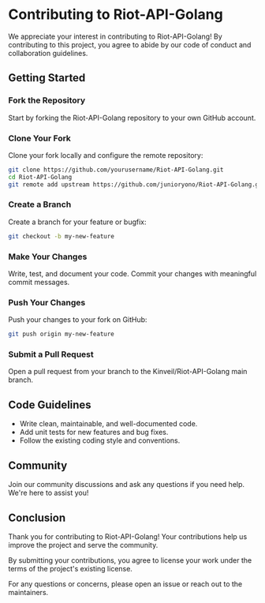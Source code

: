 # Contributing to Riot-API-Golang

We appreciate your interest in contributing to Riot-API-Golang! By contributing to this project, you agree to abide by our code of conduct and collaboration guidelines.

## Getting Started

### Fork the Repository

Start by forking the Riot-API-Golang repository to your own GitHub account.

### Clone Your Fork

Clone your fork locally and configure the remote repository:

```bash
git clone https://github.com/yourusername/Riot-API-Golang.git
cd Riot-API-Golang
git remote add upstream https://github.com/junioryono/Riot-API-Golang.git
```

### Create a Branch

Create a branch for your feature or bugfix:

```bash
git checkout -b my-new-feature
```

### Make Your Changes

Write, test, and document your code. Commit your changes with meaningful commit messages.

### Push Your Changes

Push your changes to your fork on GitHub:

```bash
git push origin my-new-feature
```

### Submit a Pull Request

Open a pull request from your branch to the Kinveil/Riot-API-Golang main branch.

## Code Guidelines

- Write clean, maintainable, and well-documented code.
- Add unit tests for new features and bug fixes.
- Follow the existing coding style and conventions.

## Community

Join our community discussions and ask any questions if you need help. We're here to assist you!

## Conclusion

Thank you for contributing to Riot-API-Golang! Your contributions help us improve the project and serve the community.

By submitting your contributions, you agree to license your work under the terms of the project's existing license.

For any questions or concerns, please open an issue or reach out to the maintainers.
